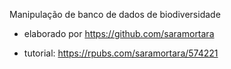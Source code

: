 Manipulação de banco de dados de biodiversidade 

- elaborado por https://github.com/saramortara

- tutorial: https://rpubs.com/saramortara/574221
